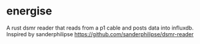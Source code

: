 # energise
A rust dsmr reader that reads from a p1 cable and posts data into influxdb. Inspired by sanderphilipse https://github.com/sanderphilipse/dsmr-reader
